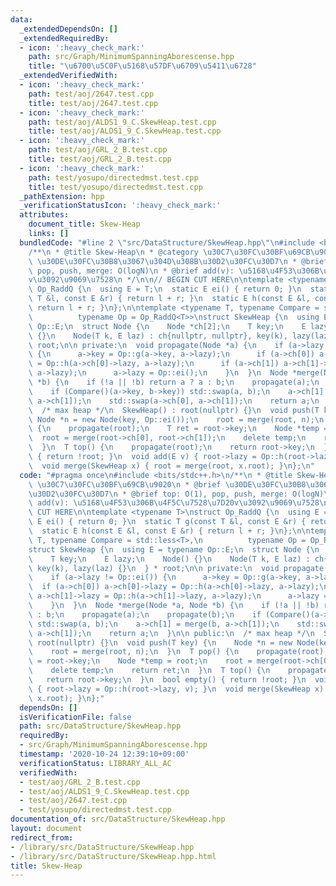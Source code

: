 ```yaml
---
data:
  _extendedDependsOn: []
  _extendedRequiredBy:
  - icon: ':heavy_check_mark:'
    path: src/Graph/MinimumSpanningAborescense.hpp
    title: "\u6700\u5C0F\u5168\u57DF\u6709\u5411\u6728"
  _extendedVerifiedWith:
  - icon: ':heavy_check_mark:'
    path: test/aoj/2647.test.cpp
    title: test/aoj/2647.test.cpp
  - icon: ':heavy_check_mark:'
    path: test/aoj/ALDS1_9_C.SkewHeap.test.cpp
    title: test/aoj/ALDS1_9_C.SkewHeap.test.cpp
  - icon: ':heavy_check_mark:'
    path: test/aoj/GRL_2_B.test.cpp
    title: test/aoj/GRL_2_B.test.cpp
  - icon: ':heavy_check_mark:'
    path: test/yosupo/directedmst.test.cpp
    title: test/yosupo/directedmst.test.cpp
  _pathExtension: hpp
  _verificationStatusIcon: ':heavy_check_mark:'
  attributes:
    document_title: Skew-Heap
    links: []
  bundledCode: "#line 2 \"src/DataStructure/SkewHeap.hpp\"\n#include <bits/stdc++.h>\n\
    /**\n * @title Skew-Heap\n * @category \u30C7\u30FC\u30BF\u69CB\u9020\n * @brief\
    \ \u30DE\u30FC\u30B8\u3067\u304D\u308B\u30D2\u30FC\u30D7\n * @brief top: O(1),\
    \ pop, push, merge: O(logN)\n * @brief add(v): \u5168\u4F53\u306B\u4F5C\u7528\u7D20\
    v\u3092\u9069\u7528\n */\n\n// BEGIN CUT HERE\n\ntemplate <typename T>\nstruct\
    \ Op_RaddQ {\n  using E = T;\n  static E ei() { return 0; }\n  static T g(const\
    \ T &l, const E &r) { return l + r; }\n  static E h(const E &l, const E &r) {\
    \ return l + r; }\n};\n\ntemplate <typename T, typename Compare = std::less<T>,\n\
    \          typename Op = Op_RaddQ<T>>\nstruct SkewHeap {\n  using E = typename\
    \ Op::E;\n  struct Node {\n    Node *ch[2];\n    T key;\n    E lazy;\n    Node()\
    \ {}\n    Node(T k, E laz) : ch{nullptr, nullptr}, key(k), lazy(laz) {}\n  } *\
    \ root;\n\n private:\n  void propagate(Node *a) {\n    if (a->lazy != Op::ei())\
    \ {\n      a->key = Op::g(a->key, a->lazy);\n      if (a->ch[0]) a->ch[0]->lazy\
    \ = Op::h(a->ch[0]->lazy, a->lazy);\n      if (a->ch[1]) a->ch[1]->lazy = Op::h(a->ch[1]->lazy,\
    \ a->lazy);\n      a->lazy = Op::ei();\n    }\n  }\n  Node *merge(Node *a, Node\
    \ *b) {\n    if (!a || !b) return a ? a : b;\n    propagate(a);\n    propagate(b);\n\
    \    if (Compare()(a->key, b->key)) std::swap(a, b);\n    a->ch[1] = merge(b,\
    \ a->ch[1]);\n    std::swap(a->ch[0], a->ch[1]);\n    return a;\n  }\n\n public:\n\
    \  /* max heap */\n  SkewHeap() : root(nullptr) {}\n  void push(T key) {\n   \
    \ Node *n = new Node(key, Op::ei());\n    root = merge(root, n);\n  }\n  T pop()\
    \ {\n    propagate(root);\n    T ret = root->key;\n    Node *temp = root;\n  \
    \  root = merge(root->ch[0], root->ch[1]);\n    delete temp;\n    return ret;\n\
    \  }\n  T top() {\n    propagate(root);\n    return root->key;\n  }\n  bool empty()\
    \ { return !root; }\n  void add(E v) { root->lazy = Op::h(root->lazy, v); }\n\
    \  void merge(SkewHeap x) { root = merge(root, x.root); }\n};\n"
  code: "#pragma once\n#include <bits/stdc++.h>\n/**\n * @title Skew-Heap\n * @category\
    \ \u30C7\u30FC\u30BF\u69CB\u9020\n * @brief \u30DE\u30FC\u30B8\u3067\u304D\u308B\
    \u30D2\u30FC\u30D7\n * @brief top: O(1), pop, push, merge: O(logN)\n * @brief\
    \ add(v): \u5168\u4F53\u306B\u4F5C\u7528\u7D20v\u3092\u9069\u7528\n */\n\n// BEGIN\
    \ CUT HERE\n\ntemplate <typename T>\nstruct Op_RaddQ {\n  using E = T;\n  static\
    \ E ei() { return 0; }\n  static T g(const T &l, const E &r) { return l + r; }\n\
    \  static E h(const E &l, const E &r) { return l + r; }\n};\n\ntemplate <typename\
    \ T, typename Compare = std::less<T>,\n          typename Op = Op_RaddQ<T>>\n\
    struct SkewHeap {\n  using E = typename Op::E;\n  struct Node {\n    Node *ch[2];\n\
    \    T key;\n    E lazy;\n    Node() {}\n    Node(T k, E laz) : ch{nullptr, nullptr},\
    \ key(k), lazy(laz) {}\n  } * root;\n\n private:\n  void propagate(Node *a) {\n\
    \    if (a->lazy != Op::ei()) {\n      a->key = Op::g(a->key, a->lazy);\n    \
    \  if (a->ch[0]) a->ch[0]->lazy = Op::h(a->ch[0]->lazy, a->lazy);\n      if (a->ch[1])\
    \ a->ch[1]->lazy = Op::h(a->ch[1]->lazy, a->lazy);\n      a->lazy = Op::ei();\n\
    \    }\n  }\n  Node *merge(Node *a, Node *b) {\n    if (!a || !b) return a ? a\
    \ : b;\n    propagate(a);\n    propagate(b);\n    if (Compare()(a->key, b->key))\
    \ std::swap(a, b);\n    a->ch[1] = merge(b, a->ch[1]);\n    std::swap(a->ch[0],\
    \ a->ch[1]);\n    return a;\n  }\n\n public:\n  /* max heap */\n  SkewHeap() :\
    \ root(nullptr) {}\n  void push(T key) {\n    Node *n = new Node(key, Op::ei());\n\
    \    root = merge(root, n);\n  }\n  T pop() {\n    propagate(root);\n    T ret\
    \ = root->key;\n    Node *temp = root;\n    root = merge(root->ch[0], root->ch[1]);\n\
    \    delete temp;\n    return ret;\n  }\n  T top() {\n    propagate(root);\n \
    \   return root->key;\n  }\n  bool empty() { return !root; }\n  void add(E v)\
    \ { root->lazy = Op::h(root->lazy, v); }\n  void merge(SkewHeap x) { root = merge(root,\
    \ x.root); }\n};"
  dependsOn: []
  isVerificationFile: false
  path: src/DataStructure/SkewHeap.hpp
  requiredBy:
  - src/Graph/MinimumSpanningAborescense.hpp
  timestamp: '2020-10-24 12:39:10+09:00'
  verificationStatus: LIBRARY_ALL_AC
  verifiedWith:
  - test/aoj/GRL_2_B.test.cpp
  - test/aoj/ALDS1_9_C.SkewHeap.test.cpp
  - test/aoj/2647.test.cpp
  - test/yosupo/directedmst.test.cpp
documentation_of: src/DataStructure/SkewHeap.hpp
layout: document
redirect_from:
- /library/src/DataStructure/SkewHeap.hpp
- /library/src/DataStructure/SkewHeap.hpp.html
title: Skew-Heap
---
```

